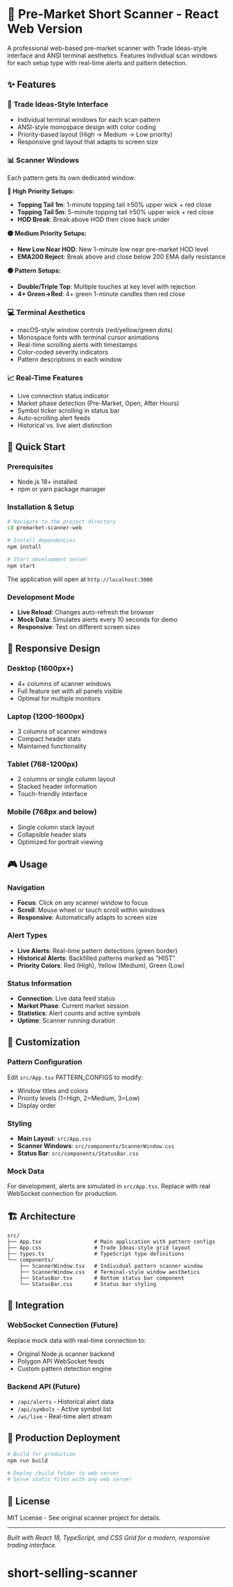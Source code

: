 # 🎯 Pre-Market Short Scanner - React Web Version

A professional web-based pre-market scanner with Trade Ideas-style interface and ANSI terminal aesthetics. Features individual scan windows for each setup type with real-time alerts and pattern detection.

## ✨ Features

### 🎨 **Trade Ideas-Style Interface**
- Individual terminal windows for each scan pattern
- ANSI-style monospace design with color coding
- Priority-based layout (High → Medium → Low priority)
- Responsive grid layout that adapts to screen size

### 📊 **Scanner Windows**
Each pattern gets its own dedicated window:

**🔴 High Priority Setups:**
- **Topping Tail 1m**: 1-minute topping tail ≥50% upper wick + red close
- **Topping Tail 5m**: 5-minute topping tail ≥50% upper wick + red close
- **HOD Break**: Break above HOD then close back under

**🟡 Medium Priority Setups:**
- **New Low Near HOD**: New 1-minute low near pre-market HOD level
- **EMA200 Reject**: Break above and close below 200 EMA daily resistance

**🟢 Pattern Setups:**
- **Double/Triple Top**: Multiple touches at key level with rejection
- **4+ Green→Red**: 4+ green 1-minute candles then red close

### 💻 **Terminal Aesthetics**
- macOS-style window controls (red/yellow/green dots)
- Monospace fonts with terminal cursor animations
- Real-time scrolling alerts with timestamps
- Color-coded severity indicators
- Pattern descriptions in each window

### 📈 **Real-Time Features**
- Live connection status indicator
- Market phase detection (Pre-Market, Open, After Hours)
- Symbol ticker scrolling in status bar
- Auto-scrolling alert feeds
- Historical vs. live alert distinction

## 🚀 Quick Start

### Prerequisites
- Node.js 18+ installed
- npm or yarn package manager

### Installation & Setup
```bash
# Navigate to the project directory
cd premarket-scanner-web

# Install dependencies
npm install

# Start development server
npm start
```

The application will open at `http://localhost:3000`

### Development Mode
- **Live Reload**: Changes auto-refresh the browser
- **Mock Data**: Simulates alerts every 10 seconds for demo
- **Responsive**: Test on different screen sizes

## 📱 Responsive Design

### Desktop (1600px+)
- 4+ columns of scanner windows
- Full feature set with all panels visible
- Optimal for multiple monitors

### Laptop (1200-1600px)
- 3 columns of scanner windows
- Compact header stats
- Maintained functionality

### Tablet (768-1200px)
- 2 columns or single column layout
- Stacked header information
- Touch-friendly interface

### Mobile (768px and below)
- Single column stack layout
- Collapsible header stats
- Optimized for portrait viewing

## 🎮 Usage

### Navigation
- **Focus**: Click on any scanner window to focus
- **Scroll**: Mouse wheel or touch scroll within windows
- **Responsive**: Automatically adapts to screen size

### Alert Types
- **Live Alerts**: Real-time pattern detections (green border)
- **Historical Alerts**: Backfilled patterns marked as "HIST"
- **Priority Colors**: Red (High), Yellow (Medium), Green (Low)

### Status Information
- **Connection**: Live data feed status
- **Market Phase**: Current market session
- **Statistics**: Alert counts and active symbols
- **Uptime**: Scanner running duration

## 🔧 Customization

### Pattern Configuration
Edit `src/App.tsx` PATTERN_CONFIGS to modify:
- Window titles and colors
- Priority levels (1=High, 2=Medium, 3=Low)
- Display order

### Styling
- **Main Layout**: `src/App.css`
- **Scanner Windows**: `src/components/ScannerWindow.css`
- **Status Bar**: `src/components/StatusBar.css`

### Mock Data
For development, alerts are simulated in `src/App.tsx`. Replace with real WebSocket connection for production.

## 🏗️ Architecture

```
src/
├── App.tsx                 # Main application with pattern configs
├── App.css                 # Trade Ideas-style grid layout
├── types.ts                # TypeScript type definitions
└── components/
    ├── ScannerWindow.tsx   # Individual pattern scanner window
    ├── ScannerWindow.css   # Terminal-style window aesthetics
    ├── StatusBar.tsx       # Bottom status bar component
    └── StatusBar.css       # Status bar styling
```

## 🔌 Integration

### WebSocket Connection (Future)
Replace mock data with real-time connection to:
- Original Node.js scanner backend
- Polygon API WebSocket feeds
- Custom pattern detection engine

### Backend API (Future)
- `/api/alerts` - Historical alert data
- `/api/symbols` - Active symbol list
- `/ws/live` - Real-time alert stream

## 🚀 Production Deployment

```bash
# Build for production
npm run build

# Deploy /build folder to web server
# Serve static files with any web server
```

## 📄 License

MIT License - See original scanner project for details.

---

*Built with React 18, TypeScript, and CSS Grid for a modern, responsive trading interface.*
# short-selling-scanner
